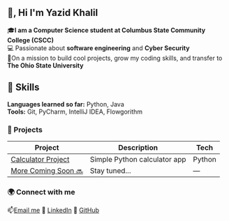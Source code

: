 ## 👋, Hi I'm Yazid Khalil

🎓**I am a Computer Science student at Columbus State Community College (CSCC)**  
💻 Passionate about **software engineering** and **Cyber Security**  
🎯On a mission to build cool projects, grow my coding skills, and transfer to **The Ohio State University**

## 🧠 Skills 
**Languages learned so far:** Python, Java  
**Tools:** Git, PyCharm, IntelliJ IDEA, Flowgorithm

### 🚀 Projects
| Project | Description | Tech |
|----------|--------------|------|
| [Calculator Project](https://github.com/yazeed02-stack/calculator-project) | Simple Python calculator app | Python |
| [More Coming Soon 🔜]() | Stay tuned... | — |

### 🌍 Connect with me
📫[Email me](ykhalil2004@gmail.com)
💼 [LinkedIn](www.linkedin.com/in/yazid-khalil)
🐍 [GitHub](https://github.com/yazeed02-stack)


<!--
**yazeed02-stack/yazeed02-stack** is a ✨ _special_ ✨ repository because its `README.md` (this file) appears on your GitHub profile.

Here are some ideas to get you started:

- 🔭 I’m currently working on ...
- 🌱 I’m currently learning ...
- 👯 I’m looking to collaborate on ...
- 🤔 I’m looking for help with ...
- 💬 Ask me about ...
- 📫 How to reach me: ...
- 😄 Pronouns: ...
- ⚡ Fun fact: ...
-->

